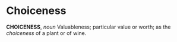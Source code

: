# Choiceness

**CHOICENESS**, _noun_ Valuableness; particular value or worth; as the _choiceness_ of a plant or of wine.